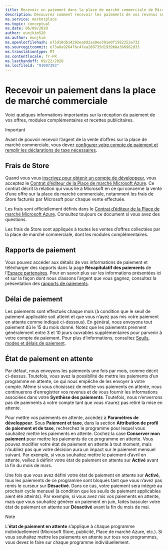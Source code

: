 ```yaml
---
title: Recevoir un paiement dans la place de marché commerciale de Microsoft
description: Découvrez comment recevoir les paiements de vos revenus sur la place de marché commerciale de Microsoft.
ms.service: marketplace
ms.topic: conceptual
ms.date: 06/09/2020
author: eunjkim520
ms.author: eunjkim
ms.openlocfilehash: e75d10db14292ea0d2aa9ee391e0f1582252e732
ms.sourcegitcommit: e73a8a926476c47ea280735d1939b8a366982d33
ms.translationtype: MT
ms.contentlocale: fr-FR
ms.lasthandoff: 09/22/2020
ms.locfileid: "91007393"
---
```

# <a name="getting-paid-in-the-commercial-marketplace"></a>Recevoir un paiement dans la place de marché commerciale

Voici quelques informations importantes sur la réception du paiement de vos offres, modules complémentaires et recettes publicitaires.

> [!IMPORTANT]
> Avant de pouvoir recevoir l’argent de la vente d’offres sur la place de marché commerciale, vous devez [configurer votre compte de paiement et remplir les déclarations de taxe nécessaires](/azure/marketplace/marketplace-payout-account-setup).

## <a name="store-fee"></a>Frais de Store

Quand vous vous [inscrivez pour obtenir un compte de développeur](https://go.microsoft.com/fwlink/p/?LinkID=615100), vous acceptez le [Contrat d’éditeur de la Place de marché Microsoft Azure](https://go.microsoft.com/fwlink/p/?LinkID=699560). Ce contrat décrit la relation qui vous lie à Microsoft en ce qui concerne la vente d’une offre sur la place de marché commerciale, notamment les frais de Store facturés par Microsoft pour chaque vente effectuée.

Les frais sont officiellement définis dans le [Contrat d’éditeur de la Place de marché Microsoft Azure](https://go.microsoft.com/fwlink/p/?LinkID=699560). Consultez toujours ce document si vous avez des questions.

Les frais de Store sont appliqués à toutes les ventes d’offres collectées par la place de marché commerciale, dont les modules complémentaires.

## <a name="payout-reporting"></a>Rapports de paiement

Vous pouvez accéder aux détails de vos informations de paiement et télécharger des rapports dans la page **Récapitulatif des paiements** de l’[Espace partenaires](https://partner.microsoft.com/dashboard). Pour en savoir plus sur les informations présentées ici et sur la façon dont nous classons l’argent que vous gagnez, consultez la présentation des [rapports de paiements](/azure/marketplace/payout-summary-overview).

## <a name="payout-time-frame"></a>Délai de paiement

Les paiements sont effectués chaque mois (à condition que le seuil de paiement applicable soit atteint et que vous n’ayez pas mis votre paiement en attente comme indiqué ci-dessous). En général, nous envoyons tout paiement dû le 15 du mois donné. Notez que les paiements prennent généralement entre 3 et 10 jours ouvrables supplémentaires pour parvenir à votre compte de paiement. Pour plus d’informations, consultez [Seuils, modes et délais de paiement](/azure/marketplace/payment-thresholds-methods-timeframes).

## <a name="payout-hold-status"></a>État de paiement en attente

Par défaut, nous envoyons les paiements une fois par mois, comme décrit ci-dessus. Toutefois, vous avez la possibilité de mettre les paiements d’un programme en attente, ce qui nous empêche de les envoyer à votre compte. Même si vous choisissez de mettre vos paiements en attente, nous continuerons d’enregistrer vos revenus et de vous fournir les informations associées dans votre **Synthèse des paiements**. Toutefois, nous n’enverrons pas de paiements à votre compte tant que vous n’aurez pas retiré la mise en attente.

Pour mettre vos paiements en attente, accédez à **Paramètres de développeur**. Sous **Paiement et taxe**, dans la section **Attribution de profil de paiement et de taxe**, recherchez le programme pour lequel vous souhaitez mettre les paiements en attente. Cochez la case **Conserver mon paiement** pour mettre les paiements de ce programme en attente. Vous pouvez modifier votre état de paiement en attente à tout moment, mais n’oubliez pas que votre décision aura un impact sur le paiement mensuel suivant. Par exemple, si vous souhaitez mettre le paiement d’avril en attente, veillez à définir votre état de paiement en attente sur **Activé** avant la fin du mois de mars.

Une fois que vous avez défini votre état de paiement en attente sur **Activé**, tous les paiements de ce programme sont bloqués tant que vous n’avez pas remis le curseur sur **Désactivé**. Dans ce cas, votre paiement sera intégré au prochain cycle mensuel (à condition que les seuils de paiement applicables aient été atteints). Par exemple, si vous avez mis vos paiements en attente, mais que vous souhaitez générer un paiement en juin, faites basculer votre état de paiement en attente sur **Désactivé** avant la fin du mois de mai.

> [!NOTE]
> L’**état de paiement en attente** s’applique à chaque programme individuellement (Microsoft Store, publicité, Place de marché Azure, etc.). Si vous souhaitez mettre les paiements en attente sur tous vos programmes, vous devez le faire sur chaque programme individuellement.

